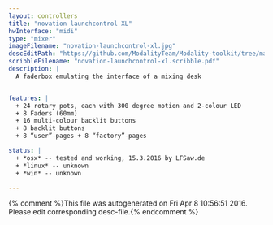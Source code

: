 ```yaml
---
layout: controllers
title: "novation launchcontrol XL"
hwInterface: "midi"
type: "mixer"
imageFilename: "novation-launchcontrol-xl.jpg"
descEditPath: "https://github.com/ModalityTeam/Modality-toolkit/tree/master/Modality/MKtlDescriptions//novation-launchcontrol-xl.desc.scd"
scribbleFilename: "novation-launchcontrol-xl.scribble.pdf"
description: |
  A faderbox emulating the interface of a mixing desk


features: |
  + 24 rotary pots, each with 300 degree motion and 2-colour LED
  + 8 Faders (60mm)
  + 16 multi-colour backlit buttons
  + 8 backlit buttons
  + 8 “user”-pages + 8 “factory”-pages

status: |
  + *osx* -- tested and working, 15.3.2016 by LFSaw.de
  + *linux* -- unknown
  + *win* -- unknown

---
```

{% comment %}This file was autogenerated on Fri Apr  8 10:56:51 2016. Please edit corresponding desc-file.{% endcomment %}